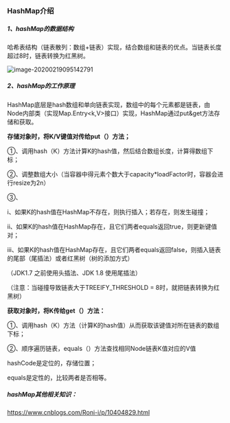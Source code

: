 ### HashMap介绍

##### 1、hashMap的数据结构

哈希表结构（链表散列：数组+链表）实现，结合数组和链表的优点。当链表长度超过8时，链表转换为红黑树。

![image-20200219095142791](C:\Users\jiang\AppData\Roaming\Typora\typora-user-images\image-20200219095142791.png)



##### 2、hashMap的工作原理

HashMap底层是hash数组和单向链表实现，数组中的每个元素都是链表，由Node内部类（实现Map.Entry<k,V>接口）实现，HashMap通过put&get方法存储和获取。

**存储对象时，将K/V键值对传给put（）方法；**

①、调用hash（K）方法计算K的hash值，然后结合数组长度，计算得数组下标；

②、调整数组大小（当容器中得元素个数大于capacity*loadFactor时，容器会进行resize为2n）

③、

i、如果K的hash值在HashMap不存在，则执行插入；若存在，则发生碰撞；

ii、如果K的hash值在HashMap存在，且它们两者equals返回true，则更新键值对；

iii、如果K的hash值在HashMap存在，且它们两者equals返回false，则插入链表的尾部（尾插法）或者红黑树（树的添加方式）

（JDK1.7 之前使用头插法、JDK 1.8 使用尾插法）

（注意：当碰撞导致链表大于TREEIFY_THRESHOLD = 8时，就把链表转换为红黑树）

**获取对象时，将K传给get（）方法：**

①、调用hash（K）方法（计算K的hash值）从而获取该键值对所在链表的数组下标；

②、顺序遍历链表，equals（）方法查找相同Node链表K值对应的V值

hashCode是定位的，存储位置；

equals是定性的，比较两者是否相等。





##### hashMap其他相关知识：

https://www.cnblogs.com/Roni-i/p/10404829.html